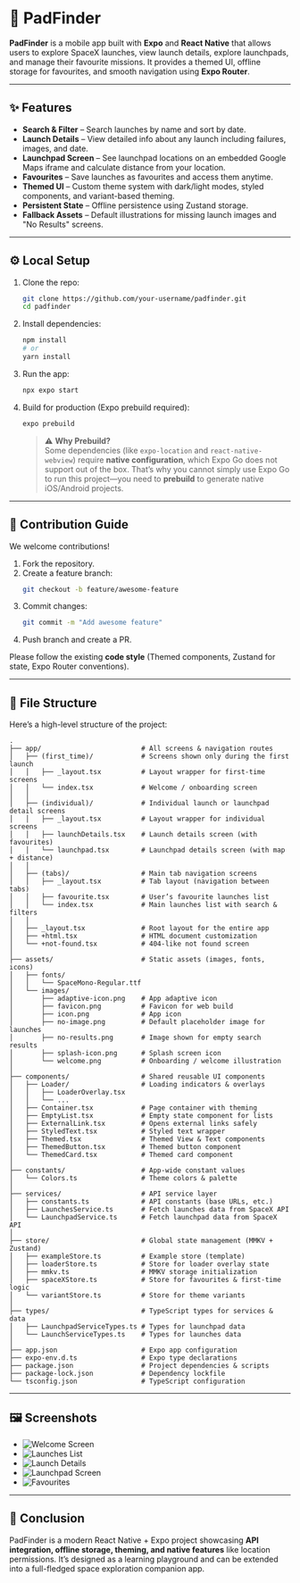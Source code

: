 # 🚀 PadFinder  

**PadFinder** is a mobile app built with **Expo** and **React Native** that allows users to explore SpaceX launches, view launch details, explore launchpads, and manage their favourite missions. It provides a themed UI, offline storage for favourites, and smooth navigation using **Expo Router**.  

---

## ✨ Features  

- **Search & Filter** – Search launches by name and sort by date.  
- **Launch Details** – View detailed info about any launch including failures, images, and date.  
- **Launchpad Screen** – See launchpad locations on an embedded Google Maps iframe and calculate distance from your location.  
- **Favourites** – Save launches as favourites and access them anytime.  
- **Themed UI** – Custom theme system with dark/light modes, styled components, and variant-based theming.  
- **Persistent State** – Offline persistence using Zustand storage.  
- **Fallback Assets** – Default illustrations for missing launch images and "No Results" screens.  

---

## ⚙️ Local Setup  

1. Clone the repo:  
   ```bash
   git clone https://github.com/your-username/padfinder.git
   cd padfinder
   ```

2. Install dependencies:  
   ```bash
   npm install
   # or
   yarn install
   ```

3. Run the app:  
   ```bash
   npx expo start
   ```

4. Build for production (Expo prebuild required):  
   ```bash
   expo prebuild
   ```

   > ⚠️ **Why Prebuild?**  
   Some dependencies (like `expo-location` and `react-native-webview`) require **native configuration**, which Expo Go does not support out of the box. That’s why you cannot simply use Expo Go to run this project—you need to **prebuild** to generate native iOS/Android projects.  

---

## 🤝 Contribution Guide  

We welcome contributions!  

1. Fork the repository.  
2. Create a feature branch:  
   ```bash
   git checkout -b feature/awesome-feature
   ```
3. Commit changes:  
   ```bash
   git commit -m "Add awesome feature"
   ```
4. Push branch and create a PR.  

Please follow the existing **code style** (Themed components, Zustand for state, Expo Router conventions).  

---

## 📂 File Structure  

Here’s a high-level structure of the project:

```
.
├── app/                         # All screens & navigation routes
│   ├── (first_time)/            # Screens shown only during the first launch
│   │   ├── _layout.tsx          # Layout wrapper for first-time screens
│   │   └── index.tsx            # Welcome / onboarding screen
│   │
│   ├── (individual)/            # Individual launch or launchpad detail screens
│   │   ├── _layout.tsx          # Layout wrapper for individual screens
│   │   ├── launchDetails.tsx    # Launch details screen (with favourites)
│   │   └── launchpad.tsx        # Launchpad details screen (with map + distance)
│   │
│   ├── (tabs)/                  # Main tab navigation screens
│   │   ├── _layout.tsx          # Tab layout (navigation between tabs)
│   │   ├── favourite.tsx        # User’s favourite launches list
│   │   └── index.tsx            # Main launches list with search & filters
│   │
│   ├── _layout.tsx              # Root layout for the entire app
│   ├── +html.tsx                # HTML document customization
│   └── +not-found.tsx           # 404-like not found screen
│
├── assets/                      # Static assets (images, fonts, icons)
│   ├── fonts/
│   │   └── SpaceMono-Regular.ttf
│   └── images/
│       ├── adaptive-icon.png    # App adaptive icon
│       ├── favicon.png          # Favicon for web build
│       ├── icon.png             # App icon
│       ├── no-image.png         # Default placeholder image for launches
│       ├── no-results.png       # Image shown for empty search results
│       ├── splash-icon.png      # Splash screen icon
│       └── welcome.png          # Onboarding / welcome illustration
│
├── components/                  # Shared reusable UI components
│   ├── Loader/                  # Loading indicators & overlays
│   │   ├── LoaderOverlay.tsx
│   │   └── ...
│   ├── Container.tsx            # Page container with theming
│   ├── EmptyList.tsx            # Empty state component for lists
│   ├── ExternalLink.tsx         # Opens external links safely
│   ├── StyledText.tsx           # Styled text wrapper
│   ├── Themed.tsx               # Themed View & Text components
│   ├── ThemedButton.tsx         # Themed button component
│   └── ThemedCard.tsx           # Themed card component
│
├── constants/                   # App-wide constant values
│   └── Colors.ts                # Theme colors & palette
│
├── services/                    # API service layer
│   ├── constants.ts             # API constants (base URLs, etc.)
│   ├── LaunchesService.ts       # Fetch launches data from SpaceX API
│   └── LaunchpadService.ts      # Fetch launchpad data from SpaceX API
│
├── store/                       # Global state management (MMKV + Zustand)
│   ├── exampleStore.ts          # Example store (template)
│   ├── loaderStore.ts           # Store for loader overlay state
│   ├── mmkv.ts                  # MMKV storage initialization
│   ├── spaceXStore.ts           # Store for favourites & first-time logic
│   └── variantStore.ts          # Store for theme variants
│
├── types/                       # TypeScript types for services & data
│   ├── LaunchpadServiceTypes.ts # Types for launchpad data
│   └── LaunchServiceTypes.ts    # Types for launches data
│
├── app.json                     # Expo app configuration
├── expo-env.d.ts                # Expo type declarations
├── package.json                 # Project dependencies & scripts
├── package-lock.json            # Dependency lockfile
└── tsconfig.json                # TypeScript configuration

```

---

## 🖼 Screenshots   

- ![Welcome Screen](assets/screenshots/launch-list.png)  
- ![Launches List](assets/screenshots/launch-list.png)  
- ![Launch Details](assets/screenshots/launch-details.png)  
- ![Launchpad Screen](assets/screenshots/launchpad.png)  
- ![Favourites](assets/screenshots/favourites.png)  

---

## 🏁 Conclusion  

PadFinder is a modern React Native + Expo project showcasing **API integration, offline storage, theming, and native features** like location permissions. It’s designed as a learning playground and can be extended into a full-fledged space exploration companion app.  
